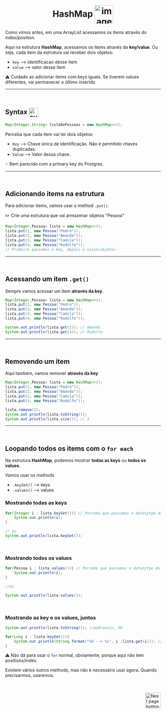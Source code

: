 <h1 align="center">
    HashMap
    <img src="https://cdn-icons-png.flaticon.com/512/3540/3540804.png" alt="image icon" width="60px" align="center">
</h1>


Como vimos antes, em uma ArrayList acessamos os items através do  index/position.

Aqui na estrutura **HashMap**, acessamos os items através da **key/value**. Ou seja, cada item da estrutura vai receber dois objetos:

- `key` --> identificacao desse item
- `value` --> valor desse item


⚠️ Cuidado ao adicionar items com keys iguais. Se tiverem values diferentes, vai permanecer o último inserido.

<hr>
<br>

## Syntax <img src="https://cdn-icons-png.flaticon.com/512/1442/1442581.png" alt="curly braces icon" width="30px" align="center">

```java
Map<Integer,String> listaDePessoas = new HashMap<>();
```
Perceba que cada item vai ter dois objetos:

- `Key` --> Chave única de identificação. Não é permitido chaves duplicadas.
- `Value` --> Valor dessa chave.

💡 Bem parecido com a primary key do Postgres.

<hr>
<br>

## Adicionando items na estrutura
Para adicionar items, vamos usar o method `.put()`.

✏️ Crie uma estrutura que vai armazenar objetos "Pessoa"
```java
Map<Integer,Pessoa> lista = new HashMap<>();
lista.put(1, new Pessoa("Pedro"));
lista.put(2, new Pessoa("Amanda"));
lista.put(3, new Pessoa("Camila"));
lista.put(4, new Pessoa("Rodolfo"));
// Primeiro passamos a key, depois o value(objeto).
```
<hr>
<br>

## Acessando um item `.get()`
Sempre vamos acessar um item **através da key**.

```java
Map<Integer,Pessoa> lista = new HashMap<>();
lista.put(1, new Pessoa("Pedro"));
lista.put(2, new Pessoa("Amanda"));
lista.put(3, new Pessoa("Camila"));
lista.put(4, new Pessoa("Rodolfo"));

System.out.println(lista.get(2)); // Amanda
System.out.println(lista.get(4)); // Rodolfo
```

<hr>
<br>

## Removendo um item
Aqui também, vamos remover **através da key**.
```java
Map<Integer,Pessoa> lista = new HashMap<>();
lista.put(1, new Pessoa("Pedro"));
lista.put(2, new Pessoa("Amanda"));
lista.put(3, new Pessoa("Camila"));
lista.put(4, new Pessoa("Rodolfo"));

lista.remove(2);
System.out.println(lista.toString());
System.out.println(lista.size()); // 3
```

<hr>
<br>

## Loopando todos os items com o `for each`
Na estrutura **HashMap**, podemos mostrar **todas as keys** ou **todos os values**.

Vamos usar os methods
- `.keySet()` --> keys
- `.values()` --> values

### Mostrando todas as keys
```java
for(Integer i : lista.keySet()){ // Perceba que passamos o datatytpe do primeiro objeto do item (key)
    System.out.println(i);
}

// ou
System.out.println(lista.keySet());
```

<br>


### Mostrando todos os values
```java
for(Pessoa i : lista.values()){ // Perceba que passamos o datatytpe do segundo objeto do item (value)
    System.out.println(i);
}

//ou

System.out.println(lista.values());
```

<br>

### Mostrando as key e os values, juntos

```java
System.out.println(lista.toString()); //padraozin, OU

for(Long i : lista.keySet()){
    System.out.println(String.format("%d --> %s", i ,lista.get(i))); //Acessamos cada key e depois acessamos o value dessa key
}
```

⚠️ Não dá para usar o `for` normal, obviamente, porque aqui não tem positions/index.

Existem vários outros methods, mas não é necessário usar agora. Quando precisarmos, usaremos.


<br>
<br>

<!-- Next Page Button -->
<a href="https://github.com/lGabrielDev/02.java/blob/main/BLABLABLA">
    <img src="https://cdn-icons-png.flaticon.com/512/8175/8175884.png" alt="Next page button" width="50px" align="right">
</a>